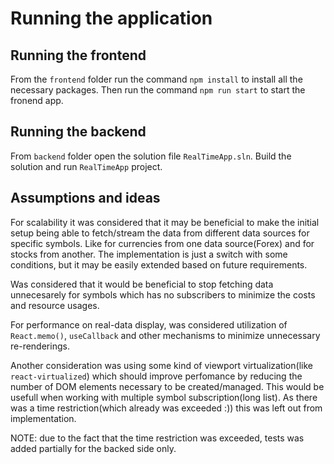 # Running the application

## Running the frontend

From the `frontend` folder run the command `npm install` to install all the necessary packages. Then run the command `npm run start` to start the fronend app.

## Running the backend

From `backend` folder open the solution file `RealTimeApp.sln`. Build the solution and run `RealTimeApp` project.


## Assumptions and ideas

For scalability it was considered that it may be beneficial to make the initial setup being able to fetch/stream the data from different data sources for specific symbols. Like for currencies from one data source(Forex) and for stocks from another. The implementation is just a switch with some conditions, but it may be easily extended based on future requirements.

Was considered that it would be beneficial to stop fetching data unnecesarely for symbols which has no subscribers to minimize the costs and resource usages.

For performance on real-data display, was considered utilization of `React.memo()`, `useCallback` and other mechanisms to minimize unnecessary re-renderings.

Another consideration was using some kind of viewport virtualization(like `react-virtualized`) which should improve perfomance by reducing the number of DOM elements necessary to be created/managed. This would be usefull when working with multiple symbol subscription(long list). As there was a time restriction(which already was exceeded :)) this was left out from implementation.

NOTE: due to the fact that the time restriction was exceeded, tests was added partially for the backed side only.